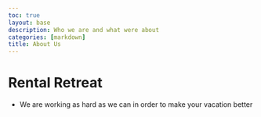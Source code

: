 ```yaml
---
toc: true
layout: base
description: Who we are and what were about
categories: [markdown]
title: About Us
---
```


# Rental Retreat
- We are working as hard as we can in order to make your vacation better